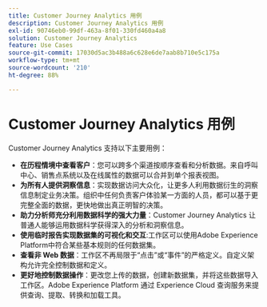 ```yaml
---
title: Customer Journey Analytics 用例
description: Customer Journey Analytics 用例
exl-id: 90746eb0-99df-463a-8f01-330fd460a4a8
solution: Customer Journey Analytics
feature: Use Cases
source-git-commit: 17030d5ac3b488a6c628e6de7aab8b710e5c175a
workflow-type: tm+mt
source-wordcount: '210'
ht-degree: 88%

---
```


# Customer Journey Analytics 用例

Customer Journey Analytics 支持以下主要用例：

* **在历程情境中查看客户**：您可以跨多个渠道按顺序查看和分析数据。来自呼叫中心、销售点系统以及在线属性的数据可以合并到单个报表视图。
* **为所有人提供洞察信息**：实现数据访问大众化，让更多人利用数据衍生的洞察信息制定业务决策。组织中任何负责客户体验某一方面的人员，都可以基于更完整全面的数据，更快地做出真正明智的决策。
* **助力分析师充分利用数据科学的强大力量**：Customer Journey Analytics 让普通人能够运用数据科学获得深入的分析和洞察信息。
* **使用临时报告实现数据集的可视化和交互**:工作区可以使用Adobe Experience Platform中符合某些基本规则的任何数据集。
* **查看非 Web 数据**：工作区不再局限于“点击”或“事件”的严格定义。自定义架构允许完全控制数据和定义。
* **更好地控制数据操作**：更改您上传的数据，创建新数据集，并将这些数据导入工作区。Adobe Experience Platform 通过 Experience Cloud 查询服务来提供查询、提取、转换和加载工具。
